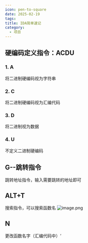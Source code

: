 ```yaml
---
icon: pen-to-square
date: 2025-02-19
tags: 
title: IDA简单速记
category:
  - 项目
---
```

## 硬编码定义指令：ACDU
### 1. A
将二进制硬编码视为字符串
### 2. C
将二进制硬编码视为汇编代码
### 3. D
将二进制视为数据
### 4. U
不定义二进制硬编码
## G--跳转指令
跳转地址指令，输入需要跳转的地址即可

## ALT+T
搜索指令，可以搜索函数名
![image.png](https://cdn.jsdelivr.net/gh/fakeppa/blog-img/20250219201846.png)

## N
更改函数名字（汇编代码中）‘
